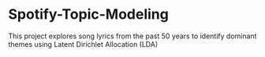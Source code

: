 # Spotify-Topic-Modeling
This project explores song lyrics from the past 50 years to identify dominant themes using Latent Dirichlet Allocation (LDA)
